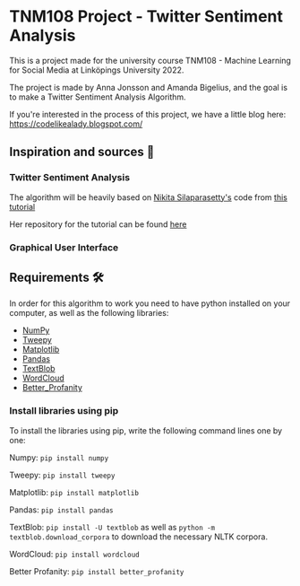 # TNM108 Project - Twitter Sentiment Analysis
This is a project made for the university course TNM108 - Machine Learning for Social Media at Linköpings University 2022. 

The project is made by Anna Jonsson and Amanda Bigelius, and the goal is to make a Twitter Sentiment Analysis Algorithm.

If you're interested in the process of this project, we have a little blog here: https://codelikealady.blogspot.com/ 

## Inspiration and sources :brain:
### Twitter Sentiment Analysis
The algorithm will be heavily based on [Nikita Silaparasetty's](https://github.com/nikitasilaparasetty) code from [this tutorial](https://medium.com/@nikitasilaparasetty/twitter-sentiment-analysis-for-data-science-using-python-in-2022-6d5e43f6fa6e)


Her repository for the tutorial can be found [here](https://github.com/nikitasilaparasetty/Twitter-Sentiment-Analysis-Projects-2022-)

### Graphical User Interface

## Requirements :hammer_and_wrench:
In order for this algorithm to work you need to have python installed on your computer, as well as the following libraries:
- [NumPy](https://numpy.org/)
- [Tweepy](https://www.tweepy.org/)
- [Matplotlib](https://matplotlib.org/)
- [Pandas](https://pandas.pydata.org/)
- [TextBlob](https://textblob.readthedocs.io/en/dev/index.html)
- [WordCloud](http://amueller.github.io/word_cloud/)
- [Better_Profanity](https://github.com/snguyenthanh/better_profanity)

### Install libraries using pip
To install the libraries using pip, write the following command lines one by one:

Numpy: ```pip install numpy```

Tweepy: ```pip install tweepy```

Matplotlib: ```pip install matplotlib```

Pandas: ```pip install pandas```

TextBlob: ``` pip install -U textblob ``` as well as ```python -m textblob.download_corpora``` to download the necessary NLTK corpora.

WordCloud: ```pip install wordcloud```

Better Profanity: ```pip install better_profanity```

